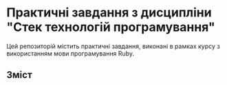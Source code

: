 # Практичні завдання з дисципліни "Стек технологій програмування"

Цей репозиторій містить практичні завдання, виконані в рамках курсу з використанням мови програмування Ruby.

## Зміст
